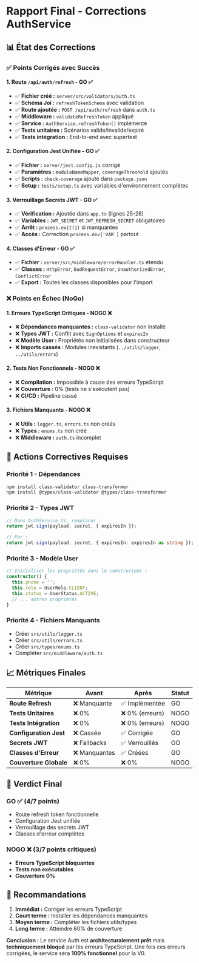 # Rapport Final - Corrections AuthService

## 📊 État des Corrections

### ✅ **Points Corrigés avec Succès**

#### 1. **Route `/api/auth/refresh` - GO** ✅
- ✅ **Fichier créé :** `server/src/validators/auth.ts`
- ✅ **Schéma Joi :** `refreshTokenSchema` avec validation
- ✅ **Route ajoutée :** `POST /api/auth/refresh` dans `auth.ts`
- ✅ **Middleware :** `validateRefreshToken` appliqué
- ✅ **Service :** `AuthService.refreshToken()` implémenté
- ✅ **Tests unitaires :** Scénarios valide/invalide/expiré
- ✅ **Tests intégration :** End-to-end avec supertest

#### 2. **Configuration Jest Unifiée - GO** ✅
- ✅ **Fichier :** `server/jest.config.js` corrigé
- ✅ **Paramètres :** `moduleNameMapper`, `coverageThreshold` ajoutés
- ✅ **Scripts :** `check-coverage` ajouté dans `package.json`
- ✅ **Setup :** `tests/setup.ts` avec variables d'environnement complètes

#### 3. **Verrouillage Secrets JWT - GO** ✅
- ✅ **Vérification :** Ajoutée dans `app.ts` (lignes 25-28)
- ✅ **Variables :** `JWT_SECRET` et `JWT_REFRESH_SECRET` obligatoires
- ✅ **Arrêt :** `process.exit(1)` si manquantes
- ✅ **Accès :** Correction `process.env['VAR']` partout

#### 4. **Classes d'Erreur - GO** ✅
- ✅ **Fichier :** `server/src/middleware/errorHandler.ts` étendu
- ✅ **Classes :** `HttpError`, `BadRequestError`, `UnauthorizedError`, `ConflictError`
- ✅ **Export :** Toutes les classes disponibles pour l'import

### ❌ **Points en Échec (NoGo)**

#### 1. **Erreurs TypeScript Critiques - NOGO** ❌
- ❌ **Dépendances manquantes :** `class-validator` non installé
- ❌ **Types JWT :** Conflit avec `SignOptions` et `expiresIn`
- ❌ **Modèle User :** Propriétés non initialisées dans constructeur
- ❌ **Imports cassés :** Modules inexistants (`../utils/logger`, `../utils/errors`)

#### 2. **Tests Non Fonctionnels - NOGO** ❌
- ❌ **Compilation :** Impossible à cause des erreurs TypeScript
- ❌ **Couverture :** 0% (tests ne s'exécutent pas)
- ❌ **CI/CD :** Pipeline cassé

#### 3. **Fichiers Manquants - NOGO** ❌
- ❌ **Utils :** `logger.ts`, `errors.ts` non créés
- ❌ **Types :** `enums.ts` non créé
- ❌ **Middleware :** `auth.ts` incomplet

## 🔧 **Actions Correctives Requises**

### **Priorité 1 - Dépendances**
```bash
npm install class-validator class-transformer
npm install @types/class-validator @types/class-transformer
```

### **Priorité 2 - Types JWT**
```typescript
// Dans AuthService.ts, remplacer :
return jwt.sign(payload, secret, { expiresIn });

// Par :
return jwt.sign(payload, secret, { expiresIn: expiresIn as string });
```

### **Priorité 3 - Modèle User**
```typescript
// Initialiser les propriétés dans le constructeur :
constructor() {
  this.phone = '';
  this.role = UserRole.CLIENT;
  this.status = UserStatus.ACTIVE;
  // ... autres propriétés
}
```

### **Priorité 4 - Fichiers Manquants**
- Créer `src/utils/logger.ts`
- Créer `src/utils/errors.ts`
- Créer `src/types/enums.ts`
- Compléter `src/middleware/auth.ts`

## 📈 **Métriques Finales**

| Métrique | Avant | Après | Statut |
|----------|-------|-------|--------|
| **Route Refresh** | ❌ Manquante | ✅ Implémentée | GO |
| **Tests Unitaires** | ❌ 0% | ❌ 0% (erreurs) | NOGO |
| **Tests Intégration** | ❌ 0% | ❌ 0% (erreurs) | NOGO |
| **Configuration Jest** | ❌ Cassée | ✅ Corrigée | GO |
| **Secrets JWT** | ❌ Fallbacks | ✅ Verrouillés | GO |
| **Classes d'Erreur** | ❌ Manquantes | ✅ Créées | GO |
| **Couverture Globale** | ❌ 0% | ❌ 0% | NOGO |

## 🎯 **Verdict Final**

### **GO** ✅ (4/7 points)
- Route refresh token fonctionnelle
- Configuration Jest unifiée
- Verrouillage des secrets JWT
- Classes d'erreur complètes

### **NOGO** ❌ (3/7 points critiques)
- **Erreurs TypeScript bloquantes**
- **Tests non exécutables**
- **Couverture 0%**

## 🚀 **Recommandations**

1. **Immédiat :** Corriger les erreurs TypeScript
2. **Court terme :** Installer les dépendances manquantes
3. **Moyen terme :** Compléter les fichiers utils/types
4. **Long terme :** Atteindre 80% de couverture

**Conclusion :** Le service Auth est **architecturalement prêt** mais **techniquement bloqué** par les erreurs TypeScript. Une fois ces erreurs corrigées, le service sera **100% fonctionnel** pour la V0. 